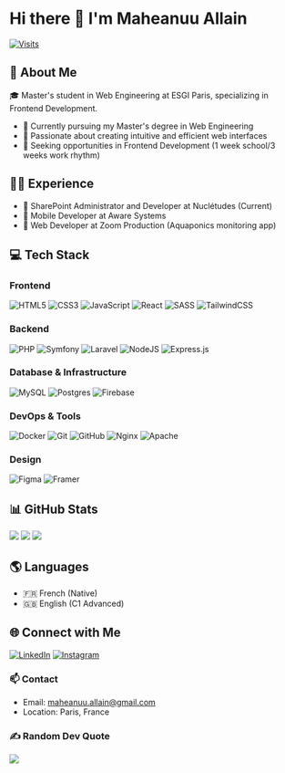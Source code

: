 # Hi there 👋 I'm Maheanuu Allain

[![Visits](https://visitcount.itsvg.in/api?id=Menztel&icon=0&color=12)](https://visitcount.itsvg.in)

## 💫 About Me
🎓 Master's student in Web Engineering at ESGI Paris, specializing in Frontend Development.

- 🔭 Currently pursuing my Master's degree in Web Engineering
- 🌱 Passionate about creating intuitive and efficient web interfaces
- 🎯 Seeking opportunities in Frontend Development (1 week school/3 weeks work rhythm)

## 👨‍💻 Experience
- 🏢 SharePoint Administrator and Developer at Nuclétudes (Current)
- 📱 Mobile Developer at Aware Systems
- 🌱 Web Developer at Zoom Production (Aquaponics monitoring app)

## 💻 Tech Stack

### Frontend
![HTML5](https://img.shields.io/badge/html5-%23E34F26.svg?style=for-the-badge&logo=html5&logoColor=white)
![CSS3](https://img.shields.io/badge/css3-%231572B6.svg?style=for-the-badge&logo=css3&logoColor=white)
![JavaScript](https://img.shields.io/badge/javascript-%23323330.svg?style=for-the-badge&logo=javascript&logoColor=%23F7DF1E)
![React](https://img.shields.io/badge/react-%2320232a.svg?style=for-the-badge&logo=react&logoColor=%2361DAFB)
![SASS](https://img.shields.io/badge/SASS-hotpink.svg?style=for-the-badge&logo=SASS&logoColor=white)
![TailwindCSS](https://img.shields.io/badge/tailwindcss-%2338B2AC.svg?style=for-the-badge&logo=tailwind-css&logoColor=white)

### Backend
![PHP](https://img.shields.io/badge/php-%23777BB4.svg?style=for-the-badge&logo=php&logoColor=white)
![Symfony](https://img.shields.io/badge/symfony-%23000000.svg?style=for-the-badge&logo=symfony&logoColor=white)
![Laravel](https://img.shields.io/badge/laravel-%23FF2D20.svg?style=for-the-badge&logo=laravel&logoColor=white)
![NodeJS](https://img.shields.io/badge/node.js-6DA55F?style=for-the-badge&logo=node.js&logoColor=white)
![Express.js](https://img.shields.io/badge/express.js-%23404d59.svg?style=for-the-badge&logo=express&logoColor=%2361DAFB)

### Database & Infrastructure
![MySQL](https://img.shields.io/badge/mysql-4479A1.svg?style=for-the-badge&logo=mysql&logoColor=white)
![Postgres](https://img.shields.io/badge/postgres-%23316192.svg?style=for-the-badge&logo=postgresql&logoColor=white)
![Firebase](https://img.shields.io/badge/firebase-%23039BE5.svg?style=for-the-badge&logo=firebase)

### DevOps & Tools
![Docker](https://img.shields.io/badge/docker-%230db7ed.svg?style=for-the-badge&logo=docker&logoColor=white)
![Git](https://img.shields.io/badge/git-%23F05033.svg?style=for-the-badge&logo=git&logoColor=white)
![GitHub](https://img.shields.io/badge/github-%23121011.svg?style=for-the-badge&logo=github&logoColor=white)
![Nginx](https://img.shields.io/badge/nginx-%23009639.svg?style=for-the-badge&logo=nginx&logoColor=white)
![Apache](https://img.shields.io/badge/apache-%23D42029.svg?style=for-the-badge&logo=apache&logoColor=white)

### Design
![Figma](https://img.shields.io/badge/figma-%23F24E1E.svg?style=for-the-badge&logo=figma&logoColor=white)
![Framer](https://img.shields.io/badge/Framer-black?style=for-the-badge&logo=framer&logoColor=blue)

## 📊 GitHub Stats
![](https://github-readme-stats.vercel.app/api?username=Menztel&theme=apprentice&hide_border=false&include_all_commits=false&count_private=false)
![](https://github-readme-streak-stats.herokuapp.com/?user=Menztel&theme=apprentice&hide_border=false)
![](https://github-readme-stats.vercel.app/api/top-langs/?username=Menztel&theme=apprentice&hide_border=false&include_all_commits=false&count_private=false&layout=compact)

## 🌎 Languages
- 🇫🇷 French (Native)
- 🇬🇧 English (C1 Advanced)

## 🌐 Connect with Me
[![LinkedIn](https://img.shields.io/badge/LinkedIn-%230077B5.svg?logo=linkedin&logoColor=white)](https://linkedin.com/in/Maheanuu-Allain)
[![Instagram](https://img.shields.io/badge/Instagram-%23E4405F.svg?logo=Instagram&logoColor=white)](https://instagram.com/Maheanuu-Allain)

### 📫 Contact
- Email: maheanuu.allain@gmail.com
- Location: Paris, France

### ✍️ Random Dev Quote
![](https://quotes-github-readme.vercel.app/api?type=horizontal&theme=dark)
